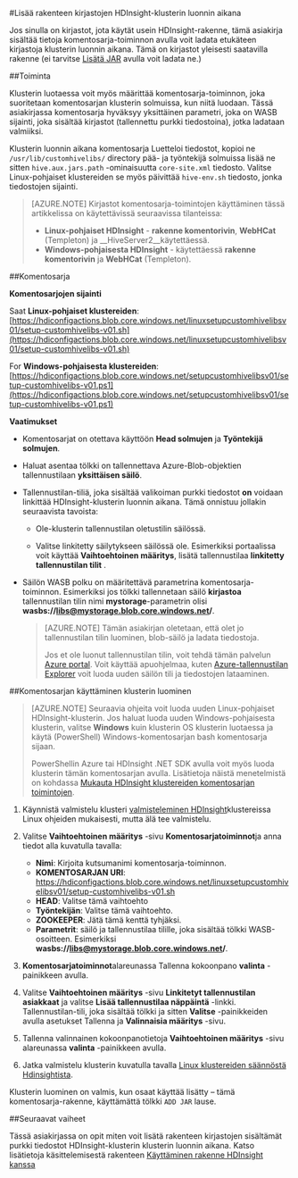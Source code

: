 <properties
pageTitle="Lisää rakenteen kirjastojen HDInsight-klusterin luonnin aikana | Azure"
description="Lisätietoja kirjastojen rakenne (jar tiedostot) lisäämisestä HDInsight-klusterin klusterin luonnin aikana."
services="hdinsight"
documentationCenter=""
authors="Blackmist"
manager="jhubbard"
editor="cgronlun"/>

<tags
ms.service="hdinsight"
ms.devlang="na"
ms.topic="article"
ms.tgt_pltfrm="na"
ms.workload="big-data"
ms.date="09/20/2016"
ms.author="larryfr"/>

#<a name="add-hive-libraries-during-hdinsight-cluster-creation"></a>Lisää rakenteen kirjastojen HDInsight-klusterin luonnin aikana

Jos sinulla on kirjastot, jota käytät usein HDInsight-rakenne, tämä asiakirja sisältää tietoja komentosarja-toiminnon avulla voit ladata etukäteen kirjastoja klusterin luonnin aikana. Tämä on kirjastot yleisesti saatavilla rakenne (ei tarvitse [Lisätä JAR](https://cwiki.apache.org/confluence/display/Hive/LanguageManual+Cli) avulla voit ladata ne.)

##<a name="how-it-works"></a>Toiminta

Klusterin luotaessa voit myös määrittää komentosarja-toiminnon, joka suoritetaan komentosarjan klusterin solmuissa, kun niitä luodaan. Tässä asiakirjassa komentosarja hyväksyy yksittäinen parametri, joka on WASB sijainti, joka sisältää kirjastot (tallennettu purkki tiedostoina), jotka ladataan valmiiksi.

Klusterin luonnin aikana komentosarja Luetteloi tiedostot, kopioi ne `/usr/lib/customhivelibs/` directory pää- ja työntekijä solmuissa lisää ne sitten `hive.aux.jars.path` -ominaisuutta `core-site.xml` tiedosto. Valitse Linux-pohjaiset klustereiden se myös päivittää `hive-env.sh` tiedosto, jonka tiedostojen sijainti.

> [AZURE.NOTE] Kirjastot komentosarja-toimintojen käyttäminen tässä artikkelissa on käytettävissä seuraavissa tilanteissa:
>
> * __Linux-pohjaiset HDInsight__ - __rakenne komentorivin__, __WebHCat__ (Templeton) ja __HiveServer2__käytettäessä.
> * __Windows-pohjaisesta HDInsight__ - käytettäessä __rakenne komentorivin__ ja __WebHCat__ (Templeton).

##<a name="the-script"></a>Komentosarja

__Komentosarjojen sijainti__

Saat __Linux-pohjaiset klustereiden__: [https://hdiconfigactions.blob.core.windows.net/linuxsetupcustomhivelibsv01/setup-customhivelibs-v01.sh](https://hdiconfigactions.blob.core.windows.net/linuxsetupcustomhivelibsv01/setup-customhivelibs-v01.sh)

For __Windows-pohjaisesta klustereiden__: [https://hdiconfigactions.blob.core.windows.net/setupcustomhivelibsv01/setup-customhivelibs-v01.ps1](https://hdiconfigactions.blob.core.windows.net/setupcustomhivelibsv01/setup-customhivelibs-v01.ps1)

__Vaatimukset__

* Komentosarjat on otettava käyttöön __Head solmujen__ ja __Työntekijä solmujen__.

* Haluat asentaa tölkki on tallennettava Azure-Blob-objektien tallennustilaan __yksittäisen säilö__. 

* Tallennustilan-tiliä, joka sisältää valikoiman purkki tiedostot __on__ voidaan linkittää HDInsight-klusterin luonnin aikana. Tämä onnistuu jollakin seuraavista tavoista:

    * Ole-klusterin tallennustilan oletustilin säilössä.
    
    * Valitse linkitetty säilytykseen säilössä ole. Esimerkiksi portaalissa voit käyttää __Vaihtoehtoinen määritys__, lisätä tallennustilaa __linkitetty tallennustilan tilit__ .

* Säilön WASB polku on määritettävä parametrina komentosarja-toiminnon. Esimerkiksi jos tölkki tallennetaan säilö __kirjastoa__ tallennustilan tilin nimi __mystorage__-parametrin olisi __wasbs://libs@mystorage.blob.core.windows.net/__.

    > [AZURE.NOTE] Tämän asiakirjan oletetaan, että olet jo tallennustilan tilin luominen, blob-säilö ja ladata tiedostoja. 
    >
    > Jos et ole luonut tallennustilan tilin, voit tehdä tämän palvelun [Azure portal](https://portal.azure.com). Voit käyttää apuohjelmaa, kuten [Azure-tallennustilan Explorer](http://storageexplorer.com/) voit luoda uuden säilön tili ja tiedostojen lataaminen.

##<a name="create-a-cluster-using-the-script"></a>Komentosarjan käyttäminen klusterin luominen

> [AZURE.NOTE] Seuraavia ohjeita voit luoda uuden Linux-pohjaiset HDInsight-klusterin. Jos haluat luoda uuden Windows-pohjaisesta klusterin, valitse __Windows__ kuin klusterin OS klusterin luotaessa ja käytä (PowerShell) Windows-komentosarjan bash komentosarja sijaan.
> 
> PowerShellin Azure tai HDInsight .NET SDK avulla voit myös luoda klusterin tämän komentosarjan avulla. Lisätietoja näistä menetelmistä on kohdassa [Mukauta HDInsight klustereiden komentosarjan toimintojen](hdinsight-hadoop-customize-cluster-linux.md).

1. Käynnistä valmistelu klusteri [valmisteleminen HDInsight](hdinsight-hadoop-provision-linux-clusters.md#portal)klustereissa Linux ohjeiden mukaisesti, mutta älä tee valmistelu.

2. Valitse **Vaihtoehtoinen määritys** -sivu **Komentosarjatoiminnot**ja anna tiedot alla kuvatulla tavalla:

    * __Nimi__: Kirjoita kutsumanimi komentosarja-toiminnon.
    * __KOMENTOSARJAN URI__: https://hdiconfigactions.blob.core.windows.net/linuxsetupcustomhivelibsv01/setup-customhivelibs-v01.sh
    * __HEAD__: Valitse tämä vaihtoehto
    * __Työntekijän__: Valitse tämä vaihtoehto.
    * __ZOOKEEPER__: Jätä tämä kenttä tyhjäksi.
    * __Parametrit__: säilö ja tallennustilaa tilille, joka sisältää tölkki WASB-osoitteen. Esimerkiksi __wasbs://libs@mystorage.blob.core.windows.net/__.

3. **Komentosarjatoiminnot**alareunassa Tallenna kokoonpano **valinta** -painikkeen avulla.

4. Valitse **Vaihtoehtoinen määritys** -sivu __Linkitetyt tallennustilan asiakkaat__ ja valitse __Lisää tallennustilaa näppäintä__ -linkki. Tallennustilan-tili, joka sisältää tölkki ja sitten __Valitse__ -painikkeiden avulla asetukset Tallenna ja __Valinnaisia määritys__ -sivu.

5. Tallenna valinnainen kokoonpanotietoja **Vaihtoehtoinen määritys** -sivu alareunassa **valinta** -painikkeen avulla.

6. Jatka valmistelu klusterin kuvatulla tavalla [Linux klustereiden säännöstä Hdinsightista](hdinsight-hadoop-provision-linux-clusters.md#portal).

Klusterin luominen on valmis, kun osaat käyttää lisätty – tämä komentosarja-rakenne, käyttämättä tölkki `ADD JAR` lause.

##<a name="next-steps"></a>Seuraavat vaiheet

Tässä asiakirjassa on opit miten voit lisätä rakenteen kirjastojen sisältämät purkki tiedostot HDInsight-klusterin klusterin luonnin aikana. Katso lisätietoja käsittelemisestä rakenteen [Käyttäminen rakenne HDInsight kanssa](hdinsight-use-hive.md)

